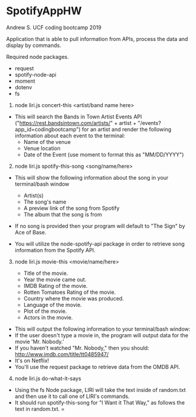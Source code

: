 # SpotifyAppHW

Andrew S.
UCF coding bootcamp 2019

Application that is able to pull information from APIs, process the data and display by commands.

Required node packages.

- request
- spotify-node-api
- moment
- dotenv
- fs

1. node liri.js concert-this <artist/band name here>
  - This will search the Bands in Town Artist Events API ("https://rest.bandsintown.com/artists/" + artist + "/events?app_id=codingbootcamp") for an artist and render the following information about each event to the terminal:
    * Name of the venue
    * Venue location
    * Date of the Event (use moment to format this as "MM/DD/YYYY")
2. node liri.js spotify-this-song <song/name/here>
  - This will show the following information about the song in your terminal/bash window
  
    * Artist(s)
    * The song's name
    * A preview link of the song from Spotify
    * The album that the song is from
  
  - If no song is provided then your program will default to "The Sign" by Ace of Base.
  - You will utilize the node-spotify-api package in order to retrieve song information from the Spotify API.
3. node liri.js movie-this <movie/name/here>
  
   * Title of the movie.
   * Year the movie came out.
   * IMDB Rating of the movie.
   * Rotten Tomatoes Rating of the movie.
   * Country where the movie was produced.
   * Language of the movie.
   * Plot of the movie.
   * Actors in the movie.
   
  - This will output the following information to your terminal/bash window:
  - If the user doesn't type a movie in, the program will output data for the movie 'Mr. Nobody.'
  - If you haven't watched "Mr. Nobody," then you should: http://www.imdb.com/title/tt0485947/
  - It's on Netflix!
  - You'll use the request package to retrieve data from the OMDB API.
4. node liri.js do-what-it-says
  - Using the fs Node package, LIRI will take the text inside of random.txt and then use it to call one of LIRI's commands.
  - It should run spotify-this-song for "I Want it That Way," as follows the text in random.txt.
=

